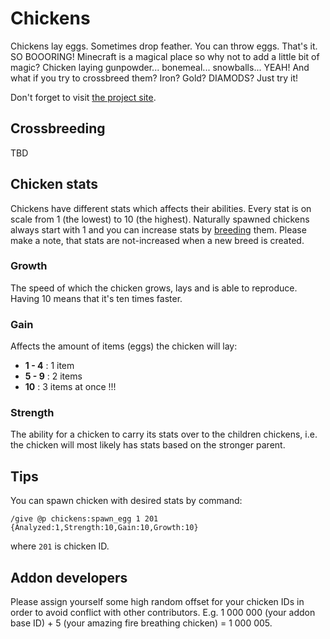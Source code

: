 # Chickens

Chickens lay eggs. Sometimes drop feather. You can throw eggs. 
That's it. SO BOOORING! 
Minecraft is a magical place so why not to add a little bit of magic? 
Chicken laying gunpowder... bonemeal... snowballs... YEAH! 
And what if you try to crossbreed them? Iron? Gold? DIAMODS? Just try it!

Don't forget to visit [the project site](https://minecraft.curseforge.com/projects/chickens).

## Crossbreeding

TBD

## Chicken stats

Chickens have different stats which affects their abilities. 
Every stat is on scale from 1 (the lowest) to 10 (the highest).
Naturally spawned chickens always start with 1 and you can increase stats by [breeding](#crossbreeding) them.
Please make a note, that stats are not-increased when a new breed is created.

### Growth

The speed of which the chicken grows, lays and is able to reproduce. 
Having 10 means that it's ten times faster.

### Gain

Affects the amount of items (eggs) the chicken will lay:
* __1 - 4__ : 1 item
* __5 - 9__ : 2 items
* __10__ : 3 items at once !!!

### Strength

The ability for a chicken to carry its stats over to the children chickens, i.e. the chicken will most likely has stats based on the stronger parent.

## Tips

You can spawn chicken with desired stats by command:
```
/give @p chickens:spawn_egg 1 201 {Analyzed:1,Strength:10,Gain:10,Growth:10}
```
where ```201``` is chicken ID.
  
## Addon developers

Please assign yourself some high random offset for your chicken IDs in order to avoid conflict with other contributors.
E.g. 1 000 000 (your addon base ID) + 5 (your amazing fire breathing chicken) = 1 000 005.